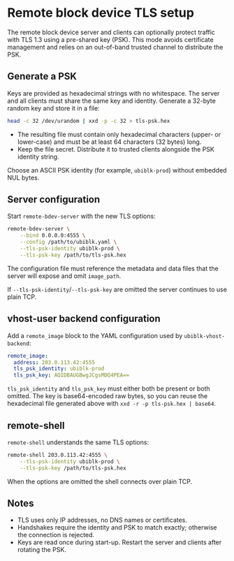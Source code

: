 # Remote block device TLS setup

The remote block device server and clients can optionally protect traffic with
TLS 1.3 using a pre-shared key (PSK). This mode avoids certificate management
and relies on an out-of-band trusted channel to distribute the PSK.

## Generate a PSK

Keys are provided as hexadecimal strings with no whitespace. The server and all
clients must share the same key and identity. Generate a 32-byte random key and
store it in a file:

```bash
head -c 32 /dev/urandom | xxd -p -c 32 > tls-psk.hex
```

* The resulting file must contain only hexadecimal characters (upper- or
  lower-case) and must be at least 64 characters (32 bytes) long.
* Keep the file secret. Distribute it to trusted clients alongside the PSK
  identity string.

Choose an ASCII PSK identity (for example, `ubiblk-prod`) without embedded NUL
bytes.

## Server configuration

Start `remote-bdev-server` with the new TLS options:

```bash
remote-bdev-server \
    --bind 0.0.0.0:4555 \
    --config /path/to/ubiblk.yaml \
    --tls-psk-identity ubiblk-prod \
    --tls-psk-key /path/to/tls-psk.hex
```

The configuration file must reference the metadata and data files that the
server will expose and omit `image_path`.

If `--tls-psk-identity`/`--tls-psk-key` are omitted the server continues to use
plain TCP.

## vhost-user backend configuration

Add a `remote_image` block to the YAML configuration used by
`ubiblk-vhost-backend`:

```yaml
remote_image:
  address: 203.0.113.42:4555
  tls_psk_identity: ubiblk-prod
  tls_psk_key: AQIDBAUGBwgJCgsMDQ4PEA==
```

`tls_psk_identity` and `tls_psk_key` must either both be present or both
omitted. The key is base64-encoded raw bytes, so you can reuse the hexadecimal
file generated above with `xxd -r -p tls-psk.hex | base64`.

## remote-shell

`remote-shell` understands the same TLS options:

```bash
remote-shell 203.0.113.42:4555 \
    --tls-psk-identity ubiblk-prod \
    --tls-psk-key /path/to/tls-psk.hex
```

When the options are omitted the shell connects over plain TCP.

## Notes

* TLS uses only IP addresses, no DNS names or certificates.
* Handshakes require the identity and PSK to match exactly; otherwise the
  connection is rejected.
* Keys are read once during start-up. Restart the server and clients after
  rotating the PSK.
